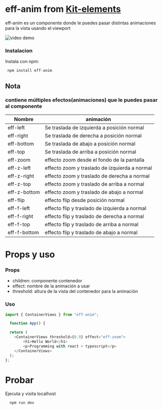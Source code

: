 # eff-anim from [Kit-elements]

eff-anim es un componente donde le puedes pasar distintas animaciones para la vista usando el viewport

![video demo](https://res.cloudinary.com/dijk5nuuk/image/upload/v1734721520/eff-anim.gif)

### Instalacion

Instala con npm: 

```js
 npm install eff-anim 
```

## Nota

### contiene múltiples efectos(animaciones) que le puedes pasar al componente

| Nombre | animación |
| ------ | ------ |
| eff-left | Se traslada de izquierda a posición normal |
| eff-right | Se traslada de derecha a posición normal |
| eff-bottom |Se traslada de abajo a posición normal |
| eff-top | Se traslada de arriba a posición normal |
| eff-zoom | effecto zoom desde el fondo de la pantalla |
| eff-z-left | effecto zoom y traslado de izquierda a normal |
| eff-z-right | effecto zoom y traslado de derecha a normal |
| eff-z-top | effecto zoom y traslado de arriba a normal |
| eff-z-bottom |effecto zoom y traslado de abajo a normal |
| eff-flip| effecto flip desde posición normal |
| eff-f-left |effecto flip y traslado de izquierda a normal |
| eff-f-right | effecto flip y traslado de derecha a normal |
| eff-f-top | effecto flip y traslado de arriba a normal |
| eff-f-bottom | effecto flip y traslado de abajo a normal |

# Props y uso

### Props

- children: componente contenedor
- effect: nombre de la animación a usar
- threshold: altura de la vista del contenedor para la animación


### Uso

```js
import { ContainerViews } from "eff-anim";

  function App() {

  return (
    <ContainerViews threshold={0.9} effect="eff-zoom">
        <h1>Hello World</h1>
        <p>Programming with react + typescript</p>
    </ContainerViews> 
  );
};
```

# Probar

Ejecuta y visita localhost

```js
  npm run dev
```

[Kit-elements]: <https://github.com/dariomvg/kit-elements>




